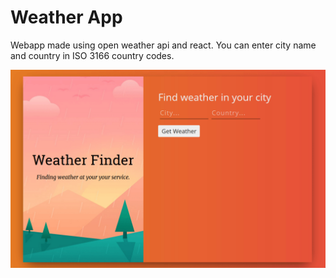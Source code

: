 # Weather App

Webapp made using open weather api and react. You can enter city name and country in ISO 3166 country codes.

![demo](https://github.com/blzn50/react-weather/blob/master/public/demo.gif)
